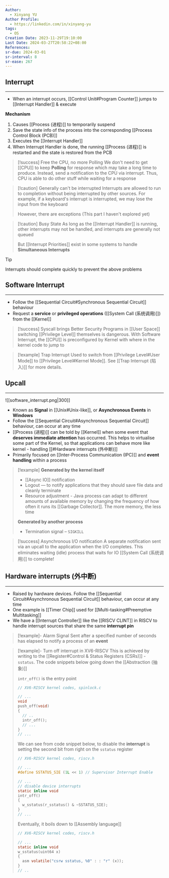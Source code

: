 ```yaml
---
Author:
  - Xinyang YU
Author Profile:
  - https://linkedin.com/in/xinyang-yu
tags:
  - OS
Creation Date: 2023-11-29T19:10:00
Last Date: 2024-03-27T20:58:22+08:00
References: 
sr-due: 2024-03-01
sr-interval: 8
sr-ease: 267
---
```

## Interrupt
---
- When an interrupt occurs, [[Control Unit#Program Counter]] jumps to [[Interrupt Handler]] & execute 


**Mechanism**
1. Causes [[Process (进程)]] to temporarily suspend
2. Save the state info of the process into the corresponding [[Process Control Block (PCB)]]
3. Executes the [[Interrupt Handler]]
4. When Interrupt Handler is done, the running [[Process (进程)]] is restarted and the state is restored from the PCB

>[!success] Free the CPU, no more Polling
> We don't need to get [[CPU]] to keep **Polling** for response which may take a long time to produce. Instead, send a notification to the CPU via interrupt. Thus, CPU is able to do other stuff while waiting for a response 


>[!caution] Generally can't be interrupted
> Interrupts are allowed to run to completion without being interrupted by other sources. For example, if a keyboard's interrupt is interrupted, we may lose the input from the keyboard
> 
> However, there are exceptions (This part I haven't explored yet)

>[!caution] Busy State
> As long as the [[Interrupt Handler]] is running, other interrupts may not be handled, and interrupts are generally not queued
> 
> But [[Interrupt Priorities]] exist in some systems to handle **Simultaneous Interrupts**

>[!tip]
>Interrupts should complete quickly to prevent the above problems





## Software Interrupt
---
- Follow the [[Sequential Circuit#Synchronous Sequential Circuit]] behaviour
- Request a **service** or **privileged operations** ([[System Call (系统调用)]]) from the [[Kernel]]

>[!success] Syscall brings Better Security
> Programs in [[User Space]] switching [[Privilege Level]] themselves is dangerous. With Software Interrupt, the [[CPU]] is preconfigured by Kernel with where in the kernel code to jump to

>[!example] Trap Interrupt
> Used to switch from [[Privilege Level#User Mode]] to [[Privilege Level#Kernel Mode]]. See [[Trap Interrupt (陷入)]] for more details.


## Upcall
---
![[software_interrupt.png|300]]
- Known as **Signal** in [[Unix#Unix-like]], or **Asynchronous Events** in **Windows**
- Follow the [[Sequential Circuit#Asynchronous Sequential Circuit]] behaviour, can occur at any time
- [[Process (进程)]] can be told by [[Kernel]] when some event that **deserves immediate attention** has occurred. This helps to virtualise some part of the Kernel, so that applications can behave more like kernel - handling [[#Hardware interrupts (外中断)]]
- Primarily focused on [[Inter-Process Communication (IPC)]] and **event handling** within a process

>[!example]
> **Generated by the kernel itself** 
> - [[Async IO]] notification
> - Logout — to notify applications that they should save file data and cleanly terminate
> - Resource adjustment - Java process can adapt to different amounts of available memory by changing the frequency of how often it runs its [[Garbage Collector]]. The more memory, the less time
> 
> **Generated by another process**
> - Termination signal – `SIGKILL`

>[!success] Asynchronous I/O notification
> A separate notification sent via an upcall to the application when the I/O completes. This eliminates waiting (idle) process that waits for IO [[System Call (系统调用)]] to complete!
## Hardware interrupts (外中断)
---
- Raised by hardware devices. Follow the [[Sequential Circuit#Asynchronous Sequential Circuit]] behaviour, can occur at any time
- One example is [[Timer Chip]] used for [[Multi-tasking#Preemptive Multitasking]]
- We have a [[Interrupt Controller]] like the [[RISCV CLINT]] in RISCV to handle interrupt sources that share the same **interrupt pin**

>[!example]- Alarm Signal
> Sent after a specified number of seconds has elapsed to notify a process of an **event**

>[!example]- Turn off interrupt in XV6-RISCV
> This is achieved by writing to the [[Register#Control & Status Registers (CSRs)]] - `sstatus`. The code snippets below going down the [[Abstraction (抽象)]] 
> 
> `intr_off()` is the entry point
> ```c {8} title="spinlock.c"
> // XV6-RISCV kernel codes, spinlock.c
> 
> // ...
> void
> push_off(void)
> {
>   // ..
>   intr_off();
>   // ...
> }
> // ...
> ```
> 
> We can see from code snippet below, to disable the **interrupt** is setting the second bit from right on the `sstatus` register
> ```c {11} title="riscv.h"
> // XV6-RISCV kernel codes, riscv.h
> 
> // ...
> #define SSTATUS_SIE (1L << 1) // Supervisor Interrupt Enable
> 
> // ...
> // disable device interrupts
> static inline void
> intr_off()
> {
>   w_sstatus(r_sstatus() & ~SSTATUS_SIE);
> }
> // ...
> ```
> 
> Eventually, it boils down to [[Assembly language]]
> ```c {7} title="riscv.h"
> // XV6-RISCV kernel codes, riscv.h
> 
> // ...
> static inline void 
> w_sstatus(uint64 x)
> {
>   asm volatile("csrw sstatus, %0" : : "r" (x));
> }
> // ..
> ```